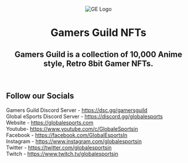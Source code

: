 <p align="center">
<img src="https://cdn.discordapp.com/attachments/923419078885003314/923455851509989406/1500x500.png" alt="GE Logo">
<h1 align="center">Gamers Guild NFTs</h1>
<h2 align="center"> Gamers Guild is a collection of 10,000 Anime style, Retro 8bit Gamer NFTs.</h2>
</p> 
<br>

## Follow our Socials
Gamers Guild Discord Server -  https://dsc.gg/gamersguild<br>Global eSports Discord Server - https://discord.gg/globalesports <br>Website - https://globalesports.com <br> Youtube- https://www.youtube.com/c/GlobaleSportsin<br>Facebook -  https://facebook.com/GlobalEsportsIn<br>Instagram - https://www.instagram.com/globalesportsin<br>Twitter - https://twitter.com/globalesportsin<br>Twitch - https://www.twitch.tv/globalesportsin
